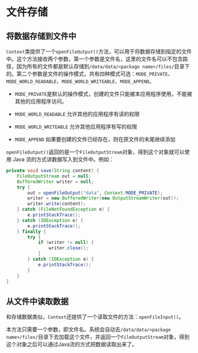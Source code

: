 # 文件存储

## 将数据存储到文件中

`Context`类提供了一个`openFileOutput()`方法，可以用于将数据存储到指定的文件中。这个方法接收两个参数，第一个参数是文件名，这里的文件名可以不包含路径，因为所有的文件都是默认存储到`/data/data/<package name>/files/`目录下的。第二个参数是文件的操作模式，共有四种模式可选：`MODE_PRIVATE`、`MODE_WORLD_READABLE`、`MODE_WORLD_WRITEABLE`、`MODE_APPEND`。

* `MODE_PRIVATE`是默认的操作模式，创建的文件只能被本应用程序使用，不能被其他的应用程序访问。

* `MODE_WORLD_READABLE` 允许其他的应用程序有读的权限

* `MODE_WORLD_WRITEABLE` 允许其他应用程序有写的权限

* `MODE_APPEND` 如果要创建的文件已经存在，则在原文件的末尾继续添加

`openFileOutput()`返回的是一个`FileOutputStream`对象，得到这个对象就可以使用 Java 流的方式讲数据写入到文件中。例如：

```java
private void save(String content) {
    FileOutputStream out = null;
    BufferedWriter writer = null;
    try {
        out = openFileOutput("data", Context.MODE_PRIVATE);
        writer = new BufferedWriter(new OutputStreamWriter(out));
        writer.write(content);
    } catch (FileNotFoundException e) {
        e.printStackTrace();
    } catch (IOException e) {
        e.printStackTrace();
    } finally {
        try {
            if (writer != null) {
                writer.close();
            }
        } catch (IOException e) {
            e.printStackTrace();
        }
    }
}
```

## 从文件中读取数据

和存储数据类似，`Context`还提供了一个读取文件的方法：`openFileInput()`。

本方法只需要一个参数，即文件名。系统会自动去`/data/data/<package name>/files/`目录下去加载这个文件，并返回一个`FileOutputStream`对象，得到这个对象之后可以通过Java流的方式把数据读取出来了。
